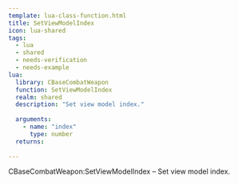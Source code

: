 ```yaml
---
template: lua-class-function.html
title: SetViewModelIndex
icon: lua-shared
tags:
  - lua
  - shared
  - needs-verification
  - needs-example
lua:
  library: CBaseCombatWeapon
  function: SetViewModelIndex
  realm: shared
  description: "Set view model index."
  
  arguments:
    - name: "index"
      type: number
  returns:
    
---
```


<div class="lua__search__keywords">
CBaseCombatWeapon:SetViewModelIndex &#x2013; Set view model index.
</div>

